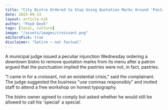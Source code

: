 ```yaml
---
title: "City Bistro Ordered to Stop Using Quotation Marks Around 'Pastries'"
date: 2025-09-13
layout: article.njk
author: "Food Desk"
tags: [local, culture]
image: "/assets/images/croissant.png"
editorsPick: true
disclaimer: "Satire — not factual"
---
```


A municipal judge issued a peculiar injunction Wednesday ordering a downtown bistro to remove quotation marks from its menu after a patron argued that the punctuation implied the pastries were not, in fact, pastries.

"I came in for a croissant, not an existential crisis," said the complainant. The judge suggested the business "use commas responsibly" and invited staff to attend a free workshop on honest typography.

The bistro owner agreed to comply but asked whether he would still be allowed to call his 'special' a special.